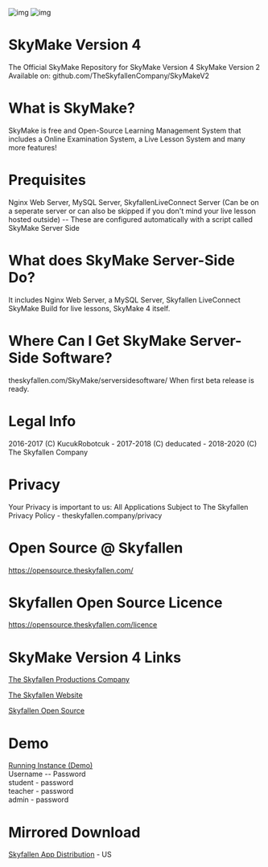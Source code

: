 ![img](https://img.shields.io/badge/latest_version-Aurora_Borealis-blueviolet "img") ![img](https://img.shields.io/badge/release_number-SFR204382-blue "img")
# SkyMake Version 4
The Official SkyMake Repository for SkyMake Version 4
SkyMake Version 2 Available on: github.com/TheSkyfallenCompany/SkyMakeV2

# What is SkyMake?
SkyMake is free and Open-Source Learning Management System that includes a Online Examination System, a Live Lesson System and many more features!

# Prequisites
Nginx Web Server, MySQL Server, SkyfallenLiveConnect Server (Can be on a seperate server or can also be skipped if you don't mind your live lesson hosted outside) -- These are configured automatically with a script called SkyMake Server Side

# What does SkyMake Server-Side Do?
It includes Nginx Web Server, a MySQL Server,  Skyfallen LiveConnect SkyMake Build for live lessons, SkyMake 4 itself.

# Where Can I Get SkyMake Server-Side Software?
theskyfallen.com/SkyMake/serversidesoftware/ When first beta release is ready.

# Legal Info
2016-2017 (C) KucukRobotcuk - 2017-2018 (C) deducated - 2018-2020 (C) The Skyfallen Company

# Privacy
Your Privacy is important to us: All Applications Subject to The Skyfallen Privacy Policy - theskyfallen.company/privacy

# Open Source @ Skyfallen
https://opensource.theskyfallen.com/


# Skyfallen Open Source Licence
https://opensource.theskyfallen.com/licence

# SkyMake Version 4 Links
[The Skyfallen Productions Company](https://www.theskyfallen.company)

[The Skyfallen Website](https://www.theskyfallen.com)

[Skyfallen Open Source](https://opensource.theskyfallen.com)
# Demo
[Running Instance (Demo)](https://application-testing-platform.apps.deducated.com)  
Username -- Password   
student - password  
teacher - password  
admin - password  
# Mirrored Download
[Skyfallen App Distribution](https://distribution.theskyfallen.com) - US
